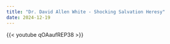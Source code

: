 ```yaml
---
title: "Dr. David Allen White - Shocking Salvation Heresy"
date: 2024-12-19
---
```


{{< youtube qOAaufREP38 >}}
